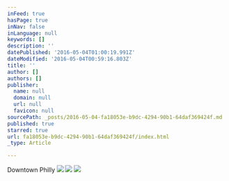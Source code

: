 ```yaml
---
inFeed: true
hasPage: true
inNav: false
inLanguage: null
keywords: []
description: ''
datePublished: '2016-05-04T01:00:19.991Z'
dateModified: '2016-05-04T00:59:16.803Z'
title: ''
author: []
authors: []
publisher:
  name: null
  domain: null
  url: null
  favicon: null
sourcePath: _posts/2016-05-04-fa18053e-b9dc-4294-90b1-64daf369424f.md
published: true
starred: true
url: fa18053e-b9dc-4294-90b1-64daf369424f/index.html
_type: Article

---
```

Downtown Philly ![](https://the-grid-user-content.s3-us-west-2.amazonaws.com/d66e16c9-c690-4e54-95de-aa8182b54273.jpg)
![](https://the-grid-user-content.s3-us-west-2.amazonaws.com/d0f378e0-83ec-4458-a302-2fe1dfca96c7.jpg)
![](https://the-grid-user-content.s3-us-west-2.amazonaws.com/a27d5fba-3817-454a-8137-3a4e7e784a4c.jpg)